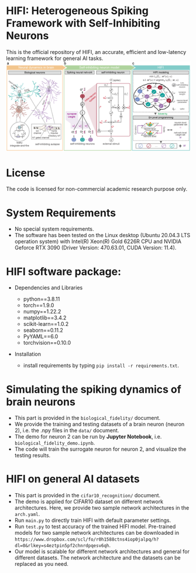 # HIFI: Heterogeneous Spiking Framework with Self-Inhibiting Neurons
This is the official repository of HIFI, an accurate, efficient and low-latency learning framework for general AI tasks.
![image](https://github.com/bo-wang-up/HIFI/blob/master/Overview%20of%20HIFI/overview.png)
# License
The code is licensed for non-commercial academic research purpose only.
# System Requirements
 * No special system requirements.
 * The software has been tested on the Linux desktop (Ubuntu 20.04.3 LTS operation system) with Intel(R) Xeon(R) Gold 6226R CPU and NVIDIA Geforce RTX 3090 (Driver Version: 470.63.01, CUDA Version: 11.4).
# HIFI software package:
 * Dependencies and Libraries
   - python==3.8.11
   - torch==1.9.0
   - numpy==1.22.2
   - matplotlib==3.4.2
   - scikit-learn==1.0.2
   - seaborn==0.11.2
   - PyYAML==6.0
   - torchvision==0.10.0

 * Installation
   - install requirements by typing `pip install -r requirements.txt`.
# Simulating the spiking dynamics of brain neurons
   * This part is provided in the `biological_fidelity/` document.
   * We provide the training and testing datasets of a brain neuron (neuron 2), i.e. the .npy files in the `data/` document.
   * The demo for neuron 2 can be run by **Jupyter Notebook**, i.e. `biological_fidelity_demo.ipynb`.
   * The code will train the surrogate neuron for neuron 2, and visualize the testing results.
#  HIFI on general AI datasets
   * This part is provided in the `cifar10_recognition/` document.
   * The demo is applied for CIFAR10 dataset on different network architectures. Here, we provide two sample network architectures in the `arch.yaml`.
   * Run `main.py` to directly train HIFI with default parameter settings. 
   * Run `test.py` to test accuracy of the trained HIFI model. Pre-trained models for two sample network architectures can be downloaded in `https://www.dropbox.com/scl/fo/r0h1588ctns4iop0jalpq/h?dl=0&rlkey=s4eztpin5pf2chnrdpqesv6qh`.
   * Our model is scalable for different network architectures and general for different datasets. The network architecture and the datasets can be replaced as you need.
